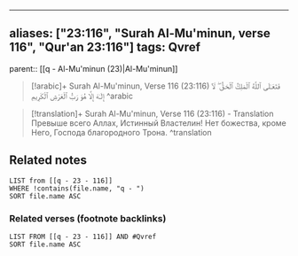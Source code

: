 
---
aliases: ["23:116", "Surah Al-Mu'minun, verse 116", "Qur'an 23:116"]
tags: Qvref
---

parent:: [[q - Al-Mu'minun (23)|Al-Mu'minun]]

> [!arabic]+ Surah Al-Mu'minun, Verse 116 (23:116)
> <span class="quran-arabic">فَتَعَـٰلَى ٱللَّهُ ٱلْمَلِكُ ٱلْحَقُّ ۖ لَآ إِلَـٰهَ إِلَّا هُوَ رَبُّ ٱلْعَرْشِ ٱلْكَرِيمِ</span>
^arabic

> [!translation]+ Surah Al-Mu'minun, Verse 116 (23:116) - Translation
> Превыше всего Аллах, Истинный Властелин! Нет божества, кроме Него, Господа благородного Трона.
^translation



## Related notes
```dataview
LIST from [[q - 23 - 116]]
WHERE !contains(file.name, "q - ")
SORT file.name ASC
```

### Related verses (footnote backlinks)
```dataview
LIST FROM [[q - 23 - 116]] AND #Qvref
SORT file.name ASC
```


